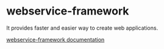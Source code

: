 # webservice-framework
It provides faster and easier way to create web applications.

[webservice-framework documentation](https://github.com/hemant-ingle/webservice-framework/wiki)

